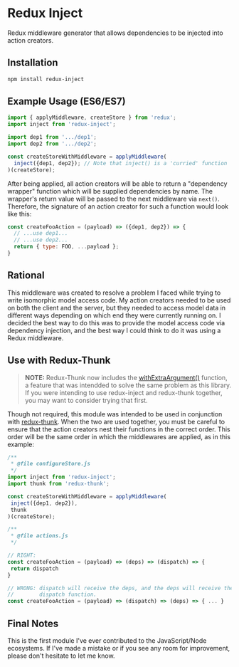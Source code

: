 # Redux Inject
Redux middleware generator that allows dependencies to be injected into action creators.

## Installation

```bash
npm install redux-inject
```

## Example Usage (ES6/ES7)
```javascript
import { applyMiddleware, createStore } from 'redux';
import inject from 'redux-inject';

import dep1 from '.../dep1';
import dep2 from '.../dep2';

const createStoreWithMiddleware = applyMiddleware(
  inject({dep1, dep2}); // Note that inject() is a 'curried' function
)(createStore);
```

After being applied, all action creators will be able to return a
"dependency wrapper" function which will be supplied
dependencies by name. The wrapper's return value will be passed to the
next middleware via `next()`. Therefore, the signature of an action creator
for such a function would look like this:

```javascript
const createFooAction = (payload) => ({dep1, dep2}) => {
  // ...use dep1...
  // ...use dep2...
  return { type: FOO, ...payload };
}
```

## Rational

This middleware was created to resolve a problem I faced while trying to
write isomorphic model access code. My action creators needed to be used on
both the client and the server, but they needed to access model data in
different ways depending on which end they were currently running on. I
decided the best way to do this was to provide the model access code via
dependency injection, and the best way I could think to do it was using a
Redux middleware.

## Use with Redux-Thunk

> **NOTE:** Redux-Thunk now includes the [withExtraArgument()](https://github.com/gaearon/redux-thunk#injecting-a-custom-argument) function, a feature that was intendded to solve the same problem as this library. If you were intending to use redux-inject and redux-thunk together, you may want to consider trying that first.

Though not required, this module was intended to be used in conjunction with [redux-thunk](https://github.com/gaearon/redux-thunk). When the two
are used together, you must be careful to ensure that the action creators
nest their functions in the correct order. This order will be the
same order in which the middlewares are applied, as in this example:

```javascript
/**
 * @file configureStore.js
 */
import inject from 'redux-inject';
import thunk from 'redux-thunk';

const createStoreWithMiddleware = applyMiddleware(
 inject({dep1, dep2}),
 thunk
)(createStore);
```

```javascript
/**
 * @file actions.js
 */

// RIGHT:
const createFooAction = (payload) => (deps) => (dispatch) => {
 return dispatch
}

// WRONG: dispatch will receive the deps, and the deps will receive the
//        dispatch function.
const createFooAction = (payload) => (dispatch) => (deps) => { ... }
```

## Final Notes

This is the first module I've ever contributed to the JavaScript/Node ecosystems. If I've made a mistake or if you see any room for improvement, please don't hesitate to let me know.
